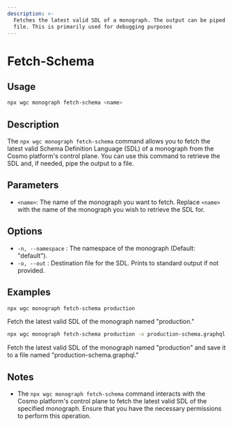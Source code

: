 ```yaml
---
description: >-
  Fetches the latest valid SDL of a monograph. The output can be piped to a
  file. This is primarily used for debugging purposes
---
```


# Fetch-Schema

## Usage

```bash
npx wgc monograph fetch-schema <name>
```

## Description

The `npx wgc monograph fetch-schema` command allows you to fetch the latest valid Schema Definition Language (SDL) of a monograph from the Cosmo platform's control plane. You can use this command to retrieve the SDL and, if needed, pipe the output to a file.

## Parameters

* `<name>`: The name of the monograph you want to fetch. Replace `<name>` with the name of the monograph you wish to retrieve the SDL for.

## Options

* `-n, --namespace` : The namespace of the monograph (Default: "default").
* `-o, --out` : Destination file for the SDL. Prints to standard output if not provided.

## Examples

```bash
npx wgc monograph fetch-schema production
```

Fetch the latest valid SDL of the monograph named "production."

```bash
npx wgc monograph fetch-schema production -o production-schema.graphql
```

Fetch the latest valid SDL of the monograph named "production" and save it to a file named "production-schema.graphql."

## Notes

* The `npx wgc monograph fetch-schema` command interacts with the Cosmo platform's control plane to fetch the latest valid SDL of the specified monograph. Ensure that you have the necessary permissions to perform this operation.
